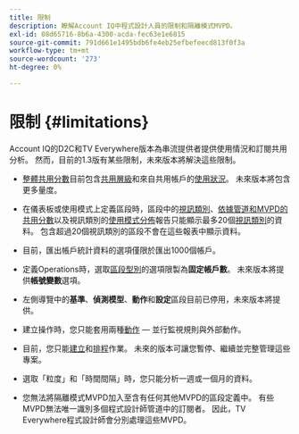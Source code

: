 ```yaml
---
title: 限制
description: 瞭解Account IQ中程式設計人員的限制和隔離模式MVPD。
exl-id: 08d65716-8b6a-4300-acda-fec63e1e6815
source-git-commit: 791d661e1495bdb6fe4eb25efbefeecd813f0f3a
workflow-type: tm+mt
source-wordcount: '273'
ht-degree: 0%

---
```


# 限制 {#limitations}

Account IQ的D2C和TV Everywhere版本為串流提供者提供使用情況和訂閱共用分析。 然而，目前的1.3版有某些限制，未來版本將解決這些限制。

* [整體共用分數](/help/accountiq/data-panels.md#overall-sharing-score)目前包含[共用層級](/help/accountiq/data-panels.md#sharing-level)和來自共用帳戶的[使用狀況](/help/accountiq/data-panels.md#usage-from-shared-accounts)。 未來版本將包含更多量度。

* 在儀表板或使用模式上定義區段時，區段中的[視訊類別](/help/accountiq/data-panels.md#video-categories-segment)、[依據管道和MVPD的共用分數](/help/accountiq/data-panels.md#sharin-score-by-channels-and-mvpds)以及視訊類別的[使用模式分佈](/help/accountiq/usage-patterns.md#usage-pattern-dis-video-categories)報告只能顯示最多20個[視訊類別](product-concepts.md#video-category-def)的資料。 包含超過20個視訊類別的區段不會在這些報表中顯示資料。

* 目前，匯出帳戶統計資料的選項僅限於匯出1000個帳戶。

* 定義Operations時，選取[區段型別](/help/accountiq/operations.md#segment)的選項限製為&#x200B;**固定帳戶數**。 未來版本將提供&#x200B;**帳號變數**&#x200B;選項。

* 左側導覽中的&#x200B;**基準**、**偵測模型**、**動作**&#x200B;和&#x200B;**設定**&#x200B;區段目前已停用，未來版本將提供。

* 建立操作時，您只能套用兩種[動作](/help/accountiq/operations.md#action) — 並行監視規則與外部動作。

* 目前，您只能[建立](/help/accountiq/operations.md#create-new-operation)和[排程](/help/accountiq/operations.md#schedule)作業。 未來的版本可讓您暫停、繼續並完整管理這些專案。

* 選取「粒度」和「時間間隔」時，您只能分析一週或一個月的資料。

* 您無法將隔離模式MVPD加入至含有任何其他MVPD的區段定義中。 有些MVPD無法唯一識別多個程式設計師管道中的訂閱者。 因此，TV Everywhere程式設計師會分別處理這些MVPD。



